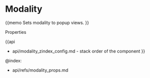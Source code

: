 Modality 
=============


{{memo Sets modality to popup views. }}





<div class='h2'>Properties</div>

{{api
- api/modality_zindex_config.md - stack order of the component
}}





@index:
- api/refs/modality_props.md

